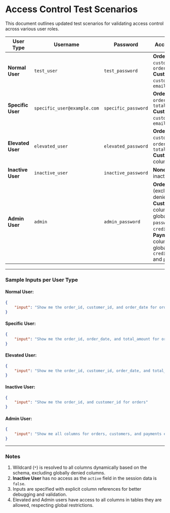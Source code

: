 # Access Control Test Scenarios

This document outlines updated test scenarios for validating access control across various user roles.

| **User Type**       | **Username**                   | **Password**       | **Accessible Tables**                                                                                     |
|----------------------|--------------------------------|--------------------|----------------------------------------------------------------------------------------------------------|
| **Normal User**      | `test_user`                   | `test_password`   | **Orders**: `order_id`, `customer_id`, `order_date`<br>**Customers**: `customer_id`, `name`, `email`     |
| **Specific User**    | `specific_user@example.com`   | `specific_password`| **Orders**: `order_id`, `order_date`, `total_amount`<br>**Customers**: `customer_id`, `name`, `email` |
| **Elevated User**    | `elevated_user`               | `elevated_password`| **Orders**: `order_id`, `customer_id`, `order_date`, `total_amount`<br>**Customers**: All columns |
| **Inactive User**    | `inactive_user`               | `inactive_password`| **None** (User is inactive)                                                                             |
| **Admin User**       | `admin`                       | `admin_password`   | **Orders**: All columns (excluding globally denied `password`)<br>**Customers**: All columns (excluding globally denied `password` and `credit_card_number`)<br>**Payments**: All columns (excluding globally denied `credit_card_number` and `password`) |

---

### Sample Inputs per User Type

#### Normal User:
```json
{
    "input": "Show me the order_id, customer_id, and order_date for orders"
}
```

#### Specific User:
```json
{
    "input": "Show me the order_id, order_date, and total_amount for orders, and for customers, show me customer_id, name, and email"
}
```

#### Elevated User:
```json
{
    "input": "Show me the order_id, customer_id, order_date, and total_amount for orders, and for customers, show me all available columns"
}
```

#### Inactive User:
```json
{
    "input": "Show me the order_id, and customer_id for orders"
}
```

#### Admin User:
```json
{
    "input": "Show me all columns for orders, customers, and payments excluding globally restricted ones"
}
```

---

### Notes
1. Wildcard (`*`) is resolved to all columns dynamically based on the schema, excluding globally denied columns.
2. **Inactive User** has no access as the `active` field in the session data is `false`.
3. Inputs are specified with explicit column references for better debugging and validation.
4. Elevated and Admin users have access to all columns in tables they are allowed, respecting global restrictions.
